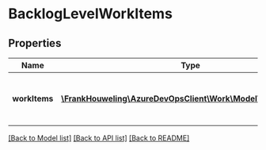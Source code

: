 # BacklogLevelWorkItems

## Properties
Name | Type | Description | Notes
------------ | ------------- | ------------- | -------------
**workItems** | [**\FrankHouweling\AzureDevOpsClient\Work\Model\WorkItemLink[]**](WorkItemLink.md) | A list of work items within a backlog level | [optional] 

[[Back to Model list]](../README.md#documentation-for-models) [[Back to API list]](../README.md#documentation-for-api-endpoints) [[Back to README]](../README.md)


